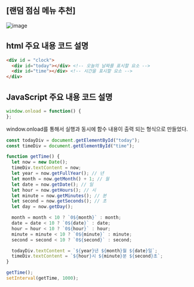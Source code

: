 ## [랜덤 점심 메뉴 추천]
![image](https://github.com/Qnd1101/lunch_menu_recommend/assets/107795830/7032f45c-1e73-4d21-a299-9af7d884b51c)

## html 주요 내용 코드 설명
```html
<div id = "clock">
  <div id="today"></div> <!-- 오늘의 날짜를 표시할 요소 -->
  <div id="time"></div> <!-- 시간을 표시할 요소 -->
</div>
```

## JavaScript 주요 내용 코드 설명
```javascript
window.onload = function() {
};
```
window.onload를 통해서 실행과 동시에 함수 내용이 출력 되는 형식으로 만들었다.
<br>
```javascript
const todayDiv = document.getElementById("today");
const timeDiv = document.getElementById("time");

function getTime() {
  let now = new Date();
  timeDiv.textContent = now;
  let year = now.getFullYear(); // 년
  let month = now.getMonth() + 1; // 월
  let date = now.getDate(); // 일
  let hour = now.getHours(); // 시
  let minute = now.getMinutes(); // 분
  let second = now.getSeconds(); // 초
  let day = now.getDay();

  month = month < 10 ? `0${month}` : month;
  date = date < 10 ? `0${date}` : date;
  hour = hour < 10 ? `0${hour}` : hour;
  minute = minute < 10 ? `0${minute}` : minute;
  second = second < 10 ? `0${second}` : second;

  todayDiv.textContent = `${year}년 ${month}월 ${date}일`;
  timeDiv.textContent = `${hour}시 ${minute}분 ${second}초`;
}

getTime();
setInterval(getTime, 1000);
```

